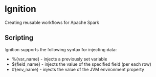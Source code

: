 # Ignition
Creating reusable workflows for Apache Spark

## Scripting

Ignition supports the following syntax for injecting data:

* %{var_name} - injects a previously set variable
* ${field_name} - injects the value of the specified field (per each row)
* #{env_name} - injects the value of the JVM environment property
